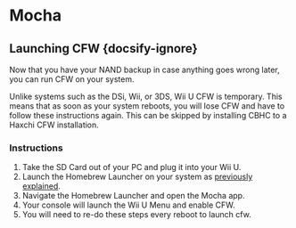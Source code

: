 # Mocha

## Launching CFW {docsify-ignore}

Now that you have your NAND backup in case anything goes wrong later, you can run CFW on your system.

Unlike systems such as the DSi, Wii, or 3DS, Wii U CFW is temporary. This means that as soon as your system reboots, you will lose CFW and have to follow these instructions again. This can be skipped by installing CBHC to a Haxchi CFW installation.

### Instructions

1. Take the SD Card out of your PC and plug it into your Wii U.
1. Launch the Homebrew Launcher on your system as [previously explained](user-guide/mocha/browser-exploit).
1. Navigate the Homebrew Launcher and open the Mocha app.
1. Your console will launch the Wii U Menu and enable CFW.
1. You will need to re-do these steps every reboot to launch cfw.